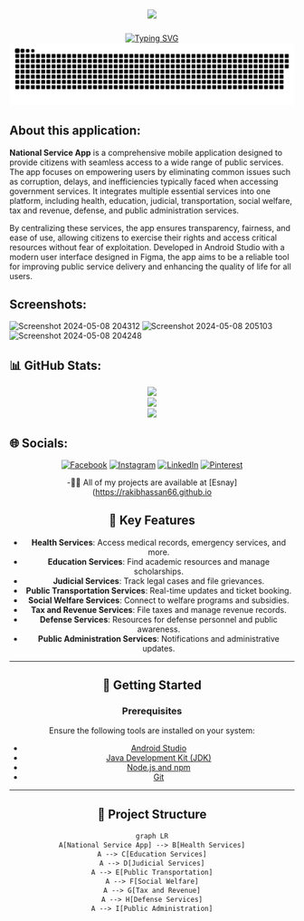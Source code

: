 <div align="center">
  <!-- Header -->
  <h1 align="center">
    <img src="https://readme-typing-svg.herokuapp.com/?font=Righteous&size=35&center=true&vCenter=true&width=500&height=70&duration=4000&lines=Hey%2C+This_is(Equarius)" />
  </h1>
  <a href="https://git.io/typing-svg"><img src="https://readme-typing-svg.herokuapp.com?font=Fira+Code&pause=1000&color=41C9E2&background=AD24CA00&random=false&width=435&lines=Welcome%2C+It's+an+honor+to+have+you" alt="Typing SVG" /></a>
  <a target="_blank" rel="noopener noreferrer nofollow" href="https://raw.githubusercontent.com/rakibhassan66/rakibhassan66/output/github-contribution-grid-snake-dark.svg"><img src="https://raw.githubusercontent.com/ShrekBytes/ShrekBytes/output/github-contribution-grid-snake-dark.svg" alt="Snake animation" style="max-width: 100%;"></a>
</div>

## About this application:

**National Service App** is a comprehensive mobile application designed to provide citizens with seamless access to a wide range of public services. The app focuses on empowering users by eliminating common issues such as corruption, delays, and inefficiencies typically faced when accessing government services. It integrates multiple essential services into one platform, including health, education, judicial, transportation, social welfare, tax and revenue, defense, and public administration services.

By centralizing these services, the app ensures transparency, fairness, and ease of use, allowing citizens to exercise their rights and access critical resources without fear of exploitation. Developed in Android Studio with a modern user interface designed in Figma, the app aims to be a reliable tool for improving public service delivery and enhancing the quality of life for all users.

## Screenshots:
![Screenshot 2024-05-08 204312](https://github.com/rakibhassan66/rakibhassan66/assets/72136153/3cb49b45-165f-41a7-8dfa-3899ffc89005)
![Screenshot 2024-05-08 205103](https://github.com/rakibhassan66/rakibhassan66/assets/72136153/427c9a13-1850-46fa-a7d4-b1fe71791d8e)
![Screenshot 2024-05-08 204248](https://github.com/rakibhassan66/rakibhassan66/assets/72136153/88fbfcff-e94e-4e8f-a1fe-747f99634704)

 ##   📊 GitHub Stats:
<div align="center">

![](https://github-readme-stats.vercel.app/api?username=rakibhassan66&theme=blue-green&hide_border=true&include_all_commits=true&count_private=true)<br/>
![](https://github-readme-streak-stats.herokuapp.com/?user=rakibhassan66&theme=blue-green&hide_border=true)<br/>
![](https://github-readme-stats.vercel.app/api/top-langs/?username=rakibhassan66&theme=blue-green&hide_border=true&include_all_commits=true&count_private=true&layout=compact)

</div>

## 🌐 Socials:
<div align="center">
  
[![Facebook](https://img.shields.io/badge/Facebook-%231877F2.svg?logo=Facebook&logoColor=white)](https://facebook.com/rakibhassan.rh66) [![Instagram](https://img.shields.io/badge/Instagram-%23E4405F.svg?logo=Instagram&logoColor=white)](https://instagram.com/_rakibhassan__) [![LinkedIn](https://img.shields.io/badge/LinkedIn-%230077B5.svg?logo=linkedin&logoColor=white)](https://linkedin.com/in/https://www.linkedin.com/authwall?trk=gf&trkInfo=AQFSCSPznIY9xwAAAY6a0kPYvYLhZkYJ3t-xQoNJrGbyfsv023sUYuBqpYCUGWSLvL5tlphL9knYap0S6-7s5Qo4a69jNeetqvJA9e6MGUtgVG2_9Hg6bPw3DVzIExtqNNYqJMw=&original_referer=https://bio.link/&sessionRedirect=https%3A%2F%2Fwww.linkedin.com%2Fin%2Frakibhassan66) [![Pinterest](https://img.shields.io/badge/Pinterest-%23E60023.svg?logo=Pinterest&logoColor=white)](https://pinterest.com/https://www.pinterest.com/rakibhassan66) 
 
-👨‍💻 All of my projects are available at [Esnay](https://rakibhassan66.github.io

## 🎯 Key Features  
- **Health Services**: Access medical records, emergency services, and more.  
- **Education Services**: Find academic resources and manage scholarships.  
- **Judicial Services**: Track legal cases and file grievances.  
- **Public Transportation Services**: Real-time updates and ticket booking.  
- **Social Welfare Services**: Connect to welfare programs and subsidies.  
- **Tax and Revenue Services**: File taxes and manage revenue records.  
- **Defense Services**: Resources for defense personnel and public awareness.  
- **Public Administration Services**: Notifications and administrative updates.

---
## 🚀 Getting Started  

### Prerequisites  
Ensure the following tools are installed on your system:  
- [Android Studio](https://developer.android.com/studio)  
- [Java Development Kit (JDK)](https://www.oracle.com/java/technologies/javase-downloads.html)  
- [Node.js and npm](https://nodejs.org/)  
- [Git](https://git-scm.com/)  

---

## 📂 Project Structure  
```mermaid
graph LR
A[National Service App] --> B[Health Services]
A --> C[Education Services]
A --> D[Judicial Services]
A --> E[Public Transportation]
A --> F[Social Welfare]
A --> G[Tax and Revenue]
A --> H[Defense Services]
A --> I[Public Administration]

